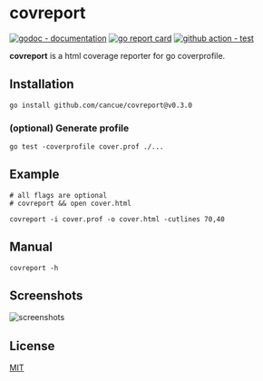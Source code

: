 # covreport

[![godoc - documentation](https://godoc.org/github.com/cancue/covreport?status.svg)](https://pkg.go.dev/github.com/cancue/covreport)
[![go report card](https://goreportcard.com/badge/github.com/cancue/covreport)](https://goreportcard.com/report/github.com/cancue/covreport)
[![github action - test](https://github.com/cancue/covreport/workflows/test/badge.svg)](https://github.com/cancue/covreport/actions)

**covreport** is a html coverage reporter for go coverprofile.

## Installation
```shell
go install github.com/cancue/covreport@v0.3.0
```

### (optional) Generate profile
```shell
go test -coverprofile cover.prof ./...
```

## Example
```shell
# all flags are optional
# covreport && open cover.html

covreport -i cover.prof -o cover.html -cutlines 70,40
```

## Manual
```shell
covreport -h
```

## Screenshots
![screenshots](https://github.com/cancue/covreport/assets/8125241/47b8ceaa-042d-4e4f-b306-90c8b0a09fbe)


## License

[MIT](https://github.com/cancue/covreport/blob/master/LICENSE)
